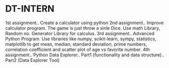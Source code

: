 # DT-INTERN
1st assignment.. Create a calculator using python 
2nd assignment.. Improve calculator program. The game is just throw a sinle Dice. Use math Library, Random no. Generator Library for calculus.
3rd assignment.. Advanced Python Program. Use libraries like numpy, scikit-learn, sympy, statistics, matplotlib to get mean, median, standard deviation, prime numbers, correlation coefficient and scatter plot of age vs favorite number.
4th assignment.. Python Data Explorer.. Part1 (functionality and data structure).. Part2 (Data Explorer Tool)

